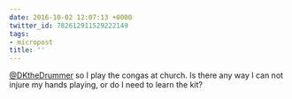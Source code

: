 ```yaml
---
date: 2016-10-02 12:07:13 +0000
twitter_id: 782612911529222149
tags:
- micropost
title: ''
---
```


[@DKtheDrummer](https://twitter.com/DKtheDrummer) so I play the congas at church. Is there any way I can not injure my hands playing, or do I need to learn the kit?
